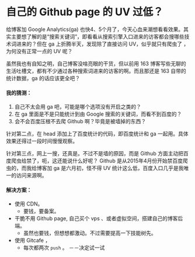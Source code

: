 ﻿自己的 Github page 的 UV 过低？
============================

给博客加 Google Analytics(ga) 也快4、5个月了，今天心血来潮想看看效果。其实主要想了解的是“搜索关键词”，即看看从搜索引擎入口进来的访客都会搜哪些技术词进来的？但在 ga 上折腾半天，发现除了直接访问 UV，似乎就只有爬虫了 ，为何没有正常一点的 UV 呢？

虽然我也有自知之明，自己博客没啥亮眼的干货，但以前用 163 博客写些无聊的生活吐槽文，都有不少通过各种搜索词进来的访客的啊。而且那还是 163 自带的统计数据，ga 的话应该更全吧？

#### 我的猜测：

1. 自己不太会用 ga 吧，可能是哪个选项没有开启之类的？
2. 在 ga 里面是不是只能统计到由 Google 搜索的关键词，而看不到百度的？
3. 会不会百度压根不去爬 Github 啊？毕竟是被墙掉的东西？

针对第二点，在 head 添加上了百度统计的代码，即百度统计和 ga 一起用。具体效果还得过一段时间慢慢观察。

针对第三点，网上一搜，还真是。不过不是墙的原因，而是 Github 方面主动把百度爬虫给禁了，呃，这还能说什么好呢？ Github 是从2015年4月份开始禁百度爬虫的，而我给博客加 ga 是六月初，怪不得 UV 统计这么低，百度入口几乎是我唯一的访问来源啊。

#### 解决方案：

- 使用 CDN。
    - 要钱，要备案。
- 干脆不用 Github page, 自己买个 vps 、或者虚拟空间，搭建自己的博客后端。
    - 虽然也要钱，但想想都激动。不过需要提高一下技能树先。
- 使用 Gitcafe ，
    - 每次都两次 `push` 。 －－决定试一试
